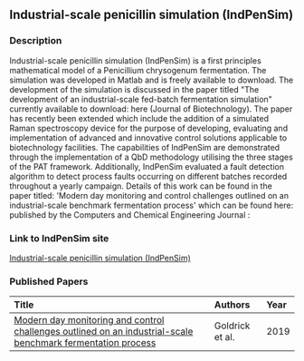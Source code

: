## Industrial-scale penicillin simulation (IndPenSim)

### Description
Industrial-scale penicillin simulation (IndPenSim) is a first principles mathematical model of a Penicillium chrysogenum fermentation. The simulation was developed in Matlab and is freely available to download. The development of the simulation is discussed in the paper titled "The development of an industrial-scale fed-batch fermentation simulation" currently available to download: here (Journal of Biotechnology). The paper has recently been extended which include the addition of a simulated Raman spectroscopy device for the purpose of developing, evaluating and implementation of advanced and innovative control solutions applicable to biotechnology facilities. The capabilities of IndPenSim are demonstrated through the implementation of a QbD methodology utilising the three stages of the PAT framework. Additionally, IndPenSim evaluated a fault detection algorithm to detect process faults occurring on different batches recorded throughout a yearly campaign. Details of this work can be found in the paper titled: 'Modern day monitoring and control challenges outlined on an industrial-scale benchmark fermentation process' which can be found here: published by the Computers and Chemical Engineering Journal :

### Link to IndPenSim site
[Industrial-scale penicillin simulation (IndPenSim)](http://www.industrialpenicillinsimulation.com/)

### Published Papers

| Title    | Authors       | Year |
|:-|:-|:-|
|[Modern day monitoring and control challenges outlined on an industrial-scale benchmark fermentation process](https://www.sciencedirect.com/science/article/pii/S0098135418305106) | Goldrick et al. | 2019 |
